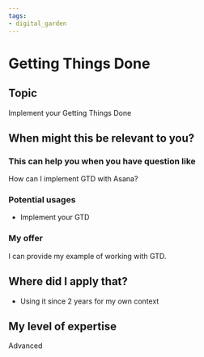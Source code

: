 ```yaml
---
tags: 
- digital_garden
---
```

# Getting Things Done
## Topic

Implement your Getting Things Done

## When might this be relevant to you?

### This can help you when you have question like

How can I implement GTD with Asana?

### Potential usages

-   Implement your GTD
    

### My offer

I can provide my example of working with GTD.

## Where did I apply that?

-   Using it since 2 years for my own context
    

## My level of expertise

Advanced